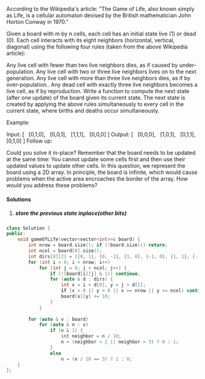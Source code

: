According to the Wikipedia's article: "The Game of Life, also known simply as Life, is a cellular automaton devised by the British mathematician John Horton Conway in 1970."

Given a board with m by n cells, each cell has an initial state live (1) or dead (0). Each cell interacts with its eight neighbors (horizontal, vertical, diagonal) using the following four rules (taken from the above Wikipedia article):

Any live cell with fewer than two live neighbors dies, as if caused by under-population.
Any live cell with two or three live neighbors lives on to the next generation.
Any live cell with more than three live neighbors dies, as if by over-population..
Any dead cell with exactly three live neighbors becomes a live cell, as if by reproduction.
Write a function to compute the next state (after one update) of the board given its current state. The next state is created by applying the above rules simultaneously to every cell in the current state, where births and deaths occur simultaneously.

Example:

Input: 
[
  [0,1,0],
  [0,0,1],
  [1,1,1],
  [0,0,0]
]
Output: 
[
  [0,0,0],
  [1,0,1],
  [0,1,1],
  [0,1,0]
]
Follow up:

Could you solve it in-place? Remember that the board needs to be updated at the same time: You cannot update some cells first and then use their updated values to update other cells.
In this question, we represent the board using a 2D array. In principle, the board is infinite, which would cause problems when the active area encroaches the border of the array. How would you address these problems?


#### Solutions

1. ##### store the previous state inplace(other bits)

```c++
class Solution {
public:
    void gameOfLife(vector<vector<int>>& board) {
        int nrow = board.size(); if (!board.size()) return;
        int ncol = board[0].size();
        int dirs[8][2] = {{0, 1}, {0, -1}, {1, 0}, {-1, 0}, {1, 1}, {-1, 1}, {1, -1}, {-1, -1}};
        for (int i = 0; i < nrow; i++)
            for (int j = 0; j < ncol; j++) {
                if (!(board[i][j] & 1)) continue;
                for (auto & d : dirs) {
                    int x = i + d[0], y = j + d[1];
                    if (x < 0 || y < 0 || x >= nrow || y >= ncol) continue;
                    board[x][y] += 10;
                }
            }
        
        for (auto & v : board)
            for (auto & n : v)
                if (n & 1) {
                    int neighbor = n / 10;
                    n = (neighbor < 2 || neighbor > 3) ? 0 : 1;
                }
                else
                    n = (n / 10 == 3) ? 1 : 0;
    }
};
```